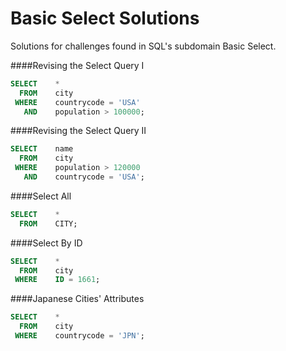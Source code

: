 # Basic Select Solutions
Solutions for challenges found in SQL's subdomain Basic Select.

####Revising the Select Query I
```SQL
SELECT    *
  FROM    city
 WHERE    countrycode = 'USA' 
   AND    population > 100000;
```

####Revising the Select Query II
```SQL
SELECT    name 
  FROM    city
 WHERE    population > 120000
   AND    countrycode = 'USA';
```

####Select All
```SQL
SELECT    * 
  FROM    CITY;
```

####Select By ID
```SQL
SELECT    *
  FROM    city
 WHERE    ID = 1661;
```

####Japanese Cities' Attributes
```SQL
SELECT    *
  FROM    city
 WHERE    countrycode = 'JPN';
```